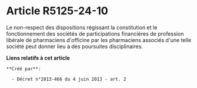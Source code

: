 # Article R5125-24-10

Le non-respect des dispositions régissant la constitution et le fonctionnement des sociétés de participations financières de
profession libérale de pharmaciens d'officine par les pharmaciens associés d'une telle société peut donner lieu à des
poursuites disciplinaires.

**Liens relatifs à cet article**

	**Créé par**:

	  - Décret n°2013-466 du 4 juin 2013 - art. 2
